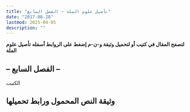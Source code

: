 ```yaml
---
title: "تأصيل علوم الملة – الفصل السابع"
date: "2017-08-28"
lastmod: 2025-04-05
description: ""
---
```

**لتصفح المقال في كتيب أو لتحميل وثيقة و-ن-م إضغط على الروابط أسفله** **تأصيل علوم الملة**

## **– الفصل السابع –**

الكتيب

## وثيقة النص المحمول ورابط تحميلها

###
